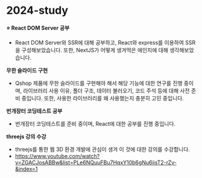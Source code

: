# 2024-study

**⭐ React DOM Server 공부**
- React DOM Server와 SSR에 대해 공부하고, React와 express를 이용하여 SSR을 구성해보았습니다. 또한, NextJS가 어떻게 생겨먹은 애인지에 대해 생각해보았습니다.

**무한 슬라이드 구현**
- Qshop 제품에 무한 슬라이드를 구현해야 해서 해당 기능에 대한 연구를 진행 중이며, 라이브러리 사용 이유, 폴더 구조, 데이터 불러오기, 코드 주석 등에 대해 사전 준비 중입니다. 또한, 사용한 라이브러리를 왜 사용했는지 충분히 고민 중입니다.

**번개장터 코딩테스트 공부**
- 번개장터 코딩테스트를 준비 중이며, React에 대한 공부를 진행 중입니다.

**threejs 강의 수강**
- threejs를 통한 웹 3D 환경 개발에 관심이 생겨 이 것에 대한 강의를 수강합니다.
- https://www.youtube.com/watch?v=ZGACJosABBw&list=PLe6NQuuFBu7HqxY10b6gNu6iisT2-rZv-&index=1
